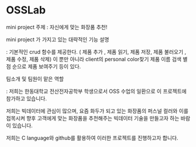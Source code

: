 # OSSLab

mini project 주제 : 자신에게 맞는 화장품 추천!


mini project 가 가지고 있는 대략적인 기능 설명 

: 기본적인 crud 함수를 제공한다. ( 제품 추가 , 제품 읽기, 제품 저장, 제품 불러오기 ,제품 수정, 제품 삭제)
이 뿐만 아니라 client의 personal color찾기 제품 이름 검색 별점 순으로 제품 보여주기 등이 있다.

팀소개 및 팀원이 맡은 역할

: 저희는 한동대학교 전산전자공학부 학생으로서 OSS 수업의 일환으로 이 프로젝트에 참가하고 있습니다. 

저희는 빅데이터에 관심이 많으며, 요즘 화두가 되고 있는 화장품의 퍼스널 컬러와 이를 접목시켜 향후 고객에게 맞는 화장품을 추천해주는 빅데이터 기술을 만들고자 하는 바람이 있습니다. 

저희는 C language와 github를 활용하여 이러한 프로젝트를 진행하고자 합니다. 
